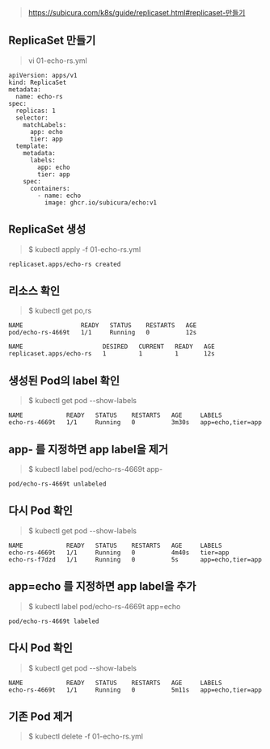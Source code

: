 > https://subicura.com/k8s/guide/replicaset.html#replicaset-만들기

## ReplicaSet 만들기

> vi 01-echo-rs.yml
```
apiVersion: apps/v1
kind: ReplicaSet
metadata:
  name: echo-rs
spec:
  replicas: 1
  selector:
    matchLabels:
      app: echo
      tier: app
  template:
    metadata:
      labels:
        app: echo
        tier: app
    spec:
      containers:
        - name: echo
          image: ghcr.io/subicura/echo:v1
```

## ReplicaSet 생성

> $ kubectl apply -f 01-echo-rs.yml
```
replicaset.apps/echo-rs created
```

## 리소스 확인

> $ kubectl get po,rs
```
NAME                READY   STATUS    RESTARTS   AGE
pod/echo-rs-4669t   1/1     Running   0          12s

NAME                      DESIRED   CURRENT   READY   AGE
replicaset.apps/echo-rs   1         1         1       12s
```

## 생성된 Pod의 label 확인

> $ kubectl get pod --show-labels
```
NAME            READY   STATUS    RESTARTS   AGE     LABELS
echo-rs-4669t   1/1     Running   0          3m30s   app=echo,tier=app
```

## app- 를 지정하면 app label을 제거

> $ kubectl label pod/echo-rs-4669t app-
```
pod/echo-rs-4669t unlabeled
```

## 다시 Pod 확인

> $ kubectl get pod --show-labels
```
NAME            READY   STATUS    RESTARTS   AGE     LABELS
echo-rs-4669t   1/1     Running   0          4m40s   tier=app
echo-rs-f7dzd   1/1     Running   0          5s      app=echo,tier=app
```

## app=echo 를 지정하면 app label을 추가

> $ kubectl label pod/echo-rs-4669t app=echo
```
pod/echo-rs-4669t labeled
```

## 다시 Pod 확인

> $ kubectl get pod --show-labels
```
NAME            READY   STATUS    RESTARTS   AGE     LABELS
echo-rs-4669t   1/1     Running   0          5m11s   app=echo,tier=app
```

## 기존 Pod 제거

> $ kubectl delete -f 01-echo-rs.yml
